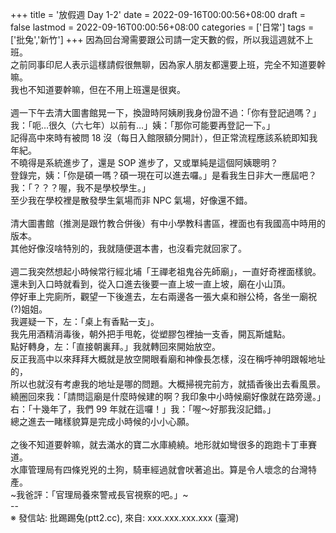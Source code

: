 +++
title = '放假週 Day 1-2'
date = 2022-09-16T00:00:56+08:00
draft = false
lastmod = 2022-09-16T00:00:56+08:00
categories = ['日常']
tags = ['批兔','新竹']
+++
因為回台灣需要跟公司請一定天數的假，所以我這週就不上班。<br>
之前同事印尼人表示這樣請假很無聊，因為家人朋友都還要上班，完全不知道要幹嘛。<br>
我也不知道要幹嘛，但在不用上班還是很爽。<br>
<br>
週一下午去清大圖書館晃一下，換證時阿姨刷我身份證不過：「你有登記過嗎？」<br>
我：「呃…很久（六七年）以前有…」姨：「那你可能要再登記一下。」<br>
記得高中來時有被問 18 沒（每日入館限額分開計），但正常流程應該系統即知我年紀。<br>
不曉得是系統進步了，還是 SOP 進步了，又或單純是這個阿姨聰明？<br>
登錄完，姨：「你是碩一嗎？碩一現在可以進去囉。」是看我生日非大一應屆吧？<br>
我：「？？？喔，我不是學校學生。」<br>
至少我在學校裡是散發學生氣場而非 NPC 氣場，好像還不錯。<br>
<br>
清大圖書館（推測是跟竹教合併後）有中小學教科書區，裡面也有我國高中時用的版本。<br>
其他好像沒啥特別的，我就隨便選本書，也沒看完就回家了。<br>
<br>
週二我突然想起小時候常行經北埔「王禪老祖鬼谷先師廟」，一直好奇裡面樣貌。<br>
還未到入口時就看到，從入口進去後要一直上坡一直上坡，廟在小山頂。<br>
停好車上完廁所，觀望一下後進去，左右兩邊各一張大桌和辦公椅，各坐一廟祝(?)姐姐。<br>
我遲疑一下，左：「桌上有香點一支」。<br>
我先用酒精消毒後，朝外把手甩乾，從塑膠包裡抽一支香，開瓦斯爐點。<br>
點好轉身，左：「直接朝裏拜。」我就轉回來開始放空。<br>
反正我高中以來拜拜大概就是放空開眼看廟和神像長怎樣，沒在稱呼神明跟報地址的，<br>
所以也就沒有考慮我的地址是哪的問題。大概掃視完前方，就插香後出去看風景。<br>
繞圈回來我：「請問這廟是什麼時候建的啊？我印象中小時候廟好像就在路旁邊。」<br>
右：「十幾年了，我們 99 年就在這囉！」我：「喔～好那我沒記錯。」<br>
總之進去一睹樣貌算是完成小時候的小小心願。<br>
<br>
之後不知道要幹嘛，就去滿水的寶二水庫繞繞。地形就如彎很多的跑跑卡丁車賽道。<br>
水庫管理局有四條兇兇的土狗，騎車經過就會吠著追出。算是令人壞念的台灣特產。<br>
~我爸評：「官理局養來警戒長官視察的吧。」~<br>
--<br>
※ 發信站: 批踢踢兔(ptt2.cc), 來自: xxx.xxx.xxx.xxx (臺灣)<br>
